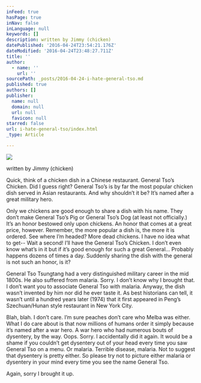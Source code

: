 ```yaml
---
inFeed: true
hasPage: true
inNav: false
inLanguage: null
keywords: []
description: written by Jimmy (chicken)
datePublished: '2016-04-24T23:54:21.176Z'
dateModified: '2016-04-24T23:48:27.711Z'
title: ''
author:
  - name: ''
    url: ''
sourcePath: _posts/2016-04-24-i-hate-general-tso.md
published: true
authors: []
publisher:
  name: null
  domain: null
  url: null
  favicon: null
starred: false
url: i-hate-general-tso/index.html
_type: Article

---
```

![](https://s3-us-west-2.amazonaws.com/the-grid-img/p/7d0bb71c85f7265f8ded922d4446f55ac31a1cad.png)

written by Jimmy (chicken)

Quick, think of a chicken dish in a Chinese restaurant. General Tsoʼs Chicken. Did I guess right? General Tsoʼs is by far the most popular chicken dish served in Asian restaurants. And why shouldnʼt it be? Itʼs named after a great military hero.

Only we chickens are good enough to share a dish with his name. They donʼt make General Tsoʼs Pig or General Tsoʼs Dog (at least not officially.) Itʼs an honor bestowed only upon chickens. An honor that comes at a great price, however. Remember, the more popular a dish is, the more it is ordered. See where Iʼm headed? More dead chickens. I have no idea what to get-- Wait a second! Iʼll have the General Tsoʼs Chicken. I donʼt even know whatʼs in it but if itʼs good enough for such a great General... Probably happens dozens of times a day. Suddenly sharing the dish with the general is not such an honor, is it?

General Tso Tsungtang had a very distinguished military career in the mid 1800s. He also suffered from malaria. Sorry. I donʼt know why I brought that. I donʼt want you to associate General Tso with malaria. Anyway, the dish wasnʼt invented by him nor did he ever taste it. As best historians can tell, it wasnʼt until a hundred years later (1974) that it first appeared in Pengʼs Szechuan/Hunan style restaurant in New York City.

Blah, blah. I donʼt care. Iʼm sure peaches donʼt care who Melba was either. What I do care about is that now millions of humans order it simply because itʼs named after a war hero. A war hero who had numerous bouts of dysentery, by the way. Oops. Sorry. I accidentally did it again. It would be a shame if you couldnʼt get dysentery out of your head every time you saw General Tso on a menu. Or malaria. Terrible disease, malaria. Not to suggest that dysentery is pretty either. So please try not to picture either malaria or dysentery in your mind every time you see the name General Tso. 

Again, sorry I brought it up.
